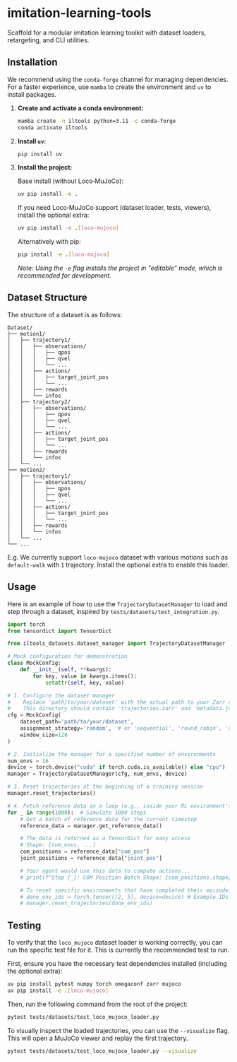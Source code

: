 
# imitation-learning-tools

Scaffold for a modular imitation learning toolkit with dataset loaders, retargeting, and CLI utilities.


## Installation

We recommend using the `conda-forge` channel for managing dependencies. For a faster experience, use `mamba` to create the environment and `uv` to install packages.

1.  **Create and activate a conda environment:**
    ```bash
    mamba create -n iltools python=3.11 -c conda-forge
    conda activate iltools
    ```

2.  **Install `uv`:**
    ```bash
    pip install uv
    ```

3.  **Install the project:**

    Base install (without Loco‑MuJoCo):
    ```bash
    uv pip install -e .
    ```

    If you need Loco‑MuJoCo support (dataset loader, tests, viewers), install the optional extra:
    ```bash
    uv pip install -e .[loco-mujoco]
    ```
    Alternatively with pip:
    ```bash
    pip install -e .[loco-mujoco]
    ```
    *Note: Using the `-e` flag installs the project in "editable" mode, which is recommended for development.*

## Dataset Structure

The structure of a dataset is as follows:

```text
Dataset/
├── motion1/
│   ├── trajectory1/
│   │   ├── observations/
│   │   │   ├── qpos
│   │   │   ├── qvel
│   │   │   └── ...
│   │   ├── actions/
│   │   │   ├── target_joint_pos
│   │   │   └── ...
│   │   ├── rewards
│   │   └── infos
│   ├── trajectory2/
│   │   ├── observations/
│   │   │   ├── qpos
│   │   │   ├── qvel
│   │   │   └── ...
│   │   ├── actions/
│   │   │   ├── target_joint_pos
│   │   │   └── ...
│   │   ├── rewards
│   │   └── infos
│   └── ...
├── motion2/
│   ├── trajectory1/
│   │   ├── observations/
│   │   │   ├── qpos
│   │   │   ├── qvel
│   │   │   └── ...
│   │   ├── actions/
│   │   │   ├── target_joint_pos
│   │   │   └── ...
│   │   ├── rewards
│   │   └── infos
│   └── ...
└── ...
```

E.g. We currently support ```loco-mujoco``` dataset with various motions such as ```default-walk``` with ```1``` trajectory. Install the optional extra to enable this loader.

## Usage

Here is an example of how to use the `TrajectoryDatasetManager` to load and step through a dataset, inspired by `tests/datasets/test_integration.py`.

```python
import torch
from tensordict import TensorDict

from iltools_datasets.dataset_manager import TrajectoryDatasetManager

# Mock configuration for demonstration
class MockConfig:
    def __init__(self, **kwargs):
        for key, value in kwargs.items():
            setattr(self, key, value)

# 1. Configure the dataset manager
#    Replace 'path/to/your/dataset' with the actual path to your Zarr dataset directory.
#    This directory should contain 'trajectories.zarr' and 'metadata.json'.
cfg = MockConfig(
    dataset_path='path/to/your/dataset',
    assignment_strategy='random',  # or 'sequential', 'round_robin', 'curriculum'
    window_size=128
)

# 2. Initialize the manager for a specified number of environments
num_envs = 16
device = torch.device("cuda" if torch.cuda.is_available() else "cpu")
manager = TrajectoryDatasetManager(cfg, num_envs, device)

# 3. Reset trajectories at the beginning of a training session
manager.reset_trajectories()

# 4. Fetch reference data in a loop (e.g., inside your RL environment's step function)
for _ in range(1000):  # Simulate 1000 steps
    # Get a batch of reference data for the current timestep
    reference_data = manager.get_reference_data()

    # The data is returned as a TensorDict for easy access
    # Shape: [num_envs, ...]
    com_positions = reference_data["com_pos"]
    joint_positions = reference_data["joint_pos"]

    # Your agent would use this data to compute actions...
    # print(f"Step {_}: COM Position Batch Shape: {com_positions.shape}")

    # To reset specific environments that have completed their episode:
    # done_env_ids = torch.tensor([2, 5], device=device) # Example IDs
    # manager.reset_trajectories(done_env_ids)

```

## Testing

To verify that the `loco_mujoco` dataset loader is working correctly, you can run the specific test file for it. This is currently the recommended test to run.

First, ensure you have the necessary test dependencies installed (including the optional extra):

```bash
uv pip install pytest numpy torch omegaconf zarr mujoco
uv pip install -e .[loco-mujoco]
```

Then, run the following command from the root of the project:

```bash
pytest tests/datasets/test_loco_mujoco_loader.py
```

To visually inspect the loaded trajectories, you can use the `--visualize` flag. This will open a MuJoCo viewer and replay the first trajectory.

```bash
pytest tests/datasets/test_loco_mujoco_loader.py --visualize
```
